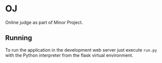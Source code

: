 OJ
=========
Online judge as part of Minor Project.

Running
-------

To run the application in the development web server just execute `run.py` with the Python interpreter from the flask virtual environment.

